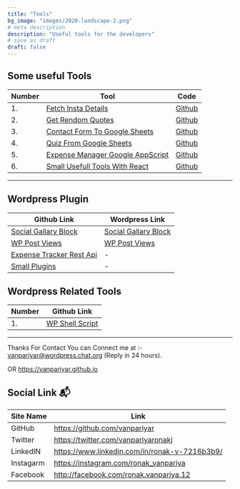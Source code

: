 ```yaml
---
title: "Tools"
bg_image: "images/2020-landscape-2.png"
# meta description
description: "Useful tools for the developers"
# save as draft
draft: false
---
```


## Some useful Tools
| Number | Tool | Code |
|-----|-----|----|
|1.| [Fetch Insta Details](https://vanpariyar.github.io/get-instagram-details/) | [Github](https://.github.com/vanpariyar/get-instagram-details/) |
|2.| [Get Rendom Quotes](https://vanpariyar.github.io/get-new-quote/) | [Github](https://.github.com/vanpariyar/get-new-quote/) |
|3.| [Contact Form To Google Sheets](https://vanpariyar.github.io/contact-form-to-sheets/) | [Github](https://.github.com/vanpariyar/contact-form-to-sheets/) |
|4.| [Quiz From Google Sheets](https://vanpariyar.github.io/quiz-from-sheets/) | [Github](https://.github.com/vanpariyar/quiz-from-sheets/) |
|5.| [Expense Manager Google AppScript](https://vanpariyar.github.io/expense-manager/) | [Github](https://.github.com/vanpariyar/expense-manager/) |
|6.| [Small Usefull Tools With React](https://vanpariyar.github.io/useful-tools/) | [Github](https://.github.com/vanpariyar/useful-tools/) |

----

## Wordpress Plugin
| Github Link | Wordpress Link |
|-----|-----|
|[Social Gallary Block](https://github.com/vanpariyar/gutenberg-instagram-post-grid) | [Social Gallary Block](https://wordpress.org/plugins/social-gallery-block/) |
|[WP Post Views](https://github.com/vanpariyar/wp-post-views) | [WP Post Views](https://wordpress.org/plugins/wp-post-views/) |
|[Expense Tracker Rest Api](https://github.com/vanpariyar/wordpress-expense-tracker-api) | - |
| [Small Plugins](https://github.com/vanpariyar/wordpress-plugins/) | - |

## Wordpress Related Tools
| Number | Github Link |
|-----|-----|
|1.| [WP Shell Script](https://github.com/vanpariyar/my-shell-script/) |
----

Thanks For Contact You can Connect me at :- vanpariyar@wordpress.chat.org (Reply in 24 hours). 

OR  https://vanpariyar.github.io

## Social Link  :mailbox_with_mail:
| Site Name | Link |
|----|---------|
| GitHub | https://github.com/vanpariyar |
| Twitter | https://twitter.com/vanpariyaronakj|
| LinkedIN | https://www.linkedin.com/in/ronak-v-7216b3b9/ |
| Instagarm | https://instagram.com/ronak_vanpariya |
| Facebook | http://facebook.com/ronak.vanpariya.12 |
